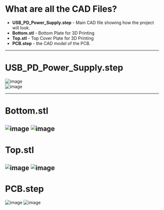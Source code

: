 # What are all the CAD Files?

* **USB_PD_Power_Supply.step** - Main CAD file showing how the project will look.
* **Bottom.stl** - Bottom Plate for 3D Printing
* **Top.stl** - Top Cover Plate for 3D Printing
* **PCB.step** - the CAD model of the PCB.


--------------
# USB_PD_Power_Supply.step
 ![image](https://github.com/user-attachments/assets/babcb920-5bb2-4972-af39-2042b7cf4a04)    
 ![image](https://github.com/user-attachments/assets/7cf7985a-c85c-4552-ae46-b0d065034048)

--------------
# Bottom.stl
![image](https://github.com/user-attachments/assets/2375700d-478d-4c71-bd65-8e767b2b3966)
![image](https://github.com/user-attachments/assets/3c507774-1615-49f5-a6c8-a5e1257357a7)
--------------

# Top.stl
![image](https://github.com/user-attachments/assets/9dbc4ca2-4019-4f28-ac9c-9ed065456d70)
![image](https://github.com/user-attachments/assets/c9576920-a23a-441b-8d7e-ca620f7f7a7d)
--------------

# PCB.step
![image](https://github.com/user-attachments/assets/0c869d07-a99c-4038-afa5-983bca50e746)
![image](https://github.com/user-attachments/assets/7ef913d0-eba1-470f-b05f-b39543455858)

